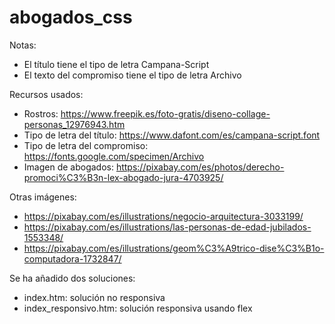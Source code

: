 # abogados_css
Notas:
- El título tiene el tipo de letra Campana-Script
- El texto del compromiso tiene el tipo de letra Archivo

Recursos usados:
- Rostros: https://www.freepik.es/foto-gratis/diseno-collage-personas_12976943.htm
- Tipo de letra del título: https://www.dafont.com/es/campana-script.font
- Tipo de letra del compromiso: https://fonts.google.com/specimen/Archivo
- Imagen de abogados: https://pixabay.com/es/photos/derecho-promoci%C3%B3n-lex-abogado-jura-4703925/
  
Otras imágenes:
- https://pixabay.com/es/illustrations/negocio-arquitectura-3033199/
- https://pixabay.com/es/illustrations/las-personas-de-edad-jubilados-1553348/
- https://pixabay.com/es/illustrations/geom%C3%A9trico-dise%C3%B1o-computadora-1732847/

Se ha añadido dos soluciones:
- index.htm: solución no responsiva
- index_responsivo.htm: solución responsiva usando flex
